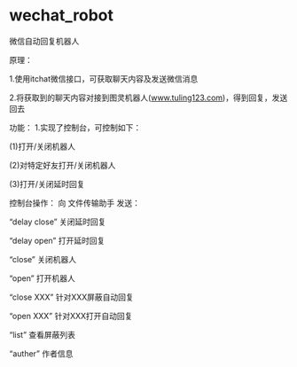 # wechat_robot

微信自动回复机器人


原理：

1.使用itchat微信接口，可获取聊天内容及发送微信消息

2.将获取到的聊天内容对接到图灵机器人(www.tuling123.com)，得到回复，发送回去


功能：
1.实现了控制台，可控制如下：

  (1)打开/关闭机器人
  
  (2)对特定好友打开/关闭机器人
  
  (3)打开/关闭延时回复
  
控制台操作：
向 文件传输助手 发送：

“delay close” 关闭延时回复

“delay open” 打开延时回复

“close” 关闭机器人

“open” 打开机器人

“close XXX” 针对XXX屏蔽自动回复

“open XXX” 针对XXX打开自动回复

“list” 查看屏蔽列表

“auther” 作者信息
